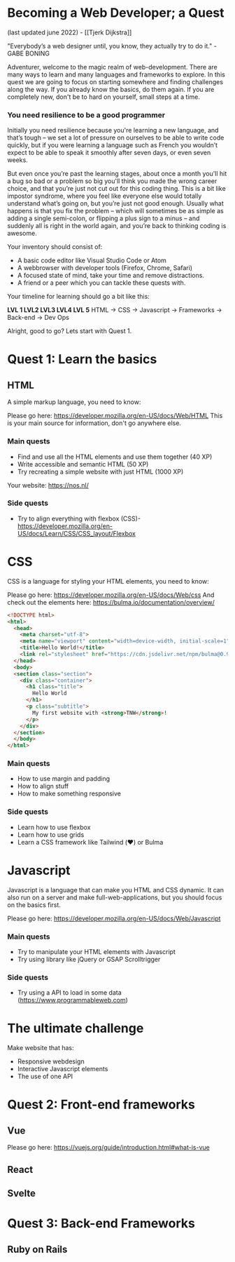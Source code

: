 # Becoming a Web Developer; a Quest
(last updated june 2022) - [[Tjerk Dijkstra]]

"Everybody’s a web designer until, you know, they actually try to do it." - GABE BONING

Adventurer, welcome to the magic realm of web-development. There are many ways to learn and many languages and frameworks to explore. In this quest we are going to focus on starting somewhere and finding challenges along the way. If you already know the basics, do them again. If you are completely new, don't be to hard on yourself, small steps at a time.

### You need resilience to be a good programmer

Initially you need resilience because you're learning a new language, and that’s tough – we set a lot of pressure on ourselves to be able to write code quickly, but if you were learning a language such as French you wouldn’t expect to be able to speak it smoothly after seven days, or even seven weeks. 

But even once you’re past the learning stages, about once a month you'll hit a bug so bad or a problem so big you'll think you made the wrong career choice, and that you’re just not cut out for this coding thing. This is a bit like impostor syndrome, where you feel like everyone else would totally understand what’s going on, but you’re just not good enough. Usually what happens is that you fix the problem – which will sometimes be as simple as adding a single semi-colon, or flipping a plus sign to a minus – and suddenly all is right in the world again, and you’re back to thinking coding is awesome.

Your inventory should consist of:

- A basic code editor like Visual Studio Code or Atom
- A webbrowser with developer tools (Firefox, Chrome, Safari)
- A focused state of mind, take your time and remove distractions.
- A friend or a peer which you can tackle these quests with.

Your timeline for learning should go a bit like this:

**LVL 1                    LVL2                LVL3                LVL4              LVL 5**
HTML -> CSS -> Javascript -> Frameworks -> Back-end -> Dev Ops

Alright, good to go? Lets start with Quest 1.

# Quest 1: Learn the basics
## HTML
A simple markup language, you need to know:

Please go here: https://developer.mozilla.org/en-US/docs/Web/HTML
This is your main source for information, don't go anywhere else.

### Main quests
- Find and use all the HTML elements and use them together (40 XP)
- Write accessible and semantic HTML (50 XP)
- Try recreating a simple website with just HTML (1000 XP)

Your website: https://nos.nl/

### Side quests
- Try to align everything with flexbox (CSS)- https://developer.mozilla.org/en-US/docs/Learn/CSS/CSS_layout/Flexbox

# CSS
CSS is a language for styling your HTML elements, you need to know:

Please go here: https://developer.mozilla.org/en-US/docs/Web/css
And check out the elements here: https://bulma.io/documentation/overview/


```html
<!DOCTYPE html>
<html>
  <head>
    <meta charset="utf-8">
    <meta name="viewport" content="width=device-width, initial-scale=1">
    <title>Hello World!</title>
    <link rel="stylesheet" href="https://cdn.jsdelivr.net/npm/bulma@0.9.4/css/bulma.min.css">
  </head>
  <body>
  <section class="section">
    <div class="container">
      <h1 class="title">
        Hello World
      </h1>
      <p class="subtitle">
        My first website with <strong>TNW</strong>!
      </p>
    </div>
  </section>
  </body>
</html>
```


### Main quests
- How to use margin and padding
- How to align stuff
- How to make something responsive

### Side quests
- Learn how to use flexbox
- Learn how to use grids
- Learn a CSS framework like Tailwind (❤️) or Bulma

# Javascript
Javascript is a language that can make you HTML and CSS dynamic.
It can also run on a server and make full-web-applications, but you should focus on the basics first.

Please go here: https://developer.mozilla.org/en-US/docs/Web/Javascript

### Main quests
- Try to manipulate your HTML elements with Javascript
- Try using library like jQuery or GSAP Scrolltrigger 

### Side quests 
- Try using a API to load in some data (https://www.programmableweb.com) 

# The ultimate challenge
Make website that has:

- Responsive webdesign
- Interactive Javascript elements
- The use of one API


# Quest 2: Front-end frameworks
## Vue
Please go here: https://vuejs.org/guide/introduction.html#what-is-vue

## React

## Svelte



# Quest 3: Back-end Frameworks

## Ruby on Rails 



